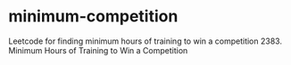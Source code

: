 # minimum-competition
Leetcode for finding minimum hours of training to win a competition
2383. Minimum Hours of Training to Win a Competition
